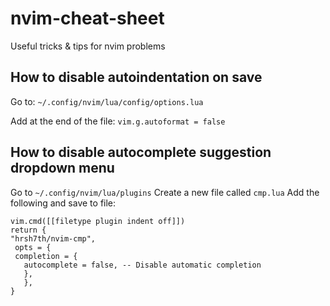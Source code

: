 # nvim-cheat-sheet
Useful tricks &amp; tips for nvim problems

## How to disable autoindentation on save
Go to: `~/.config/nvim/lua/config/options.lua` 

Add at the end of the file: `vim.g.autoformat = false`

## How to disable autocomplete suggestion dropdown menu
Go to `~/.config/nvim/lua/plugins`
Create a new file called `cmp.lua`
Add the following and save to file:

`vim.cmd([[filetype plugin indent off]])`\
`return {`\
    `"hrsh7th/nvim-cmp",`\
   ` opts = {`\
       ` completion = {`\
         `   autocomplete = false, -- Disable automatic completion`\
     `   },`\
 `   },`\
`}`
